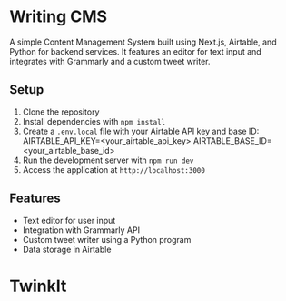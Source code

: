 # Writing CMS

A simple Content Management System built using Next.js, Airtable, and Python for backend services. It features an editor for text input and integrates with Grammarly and a custom tweet writer.

## Setup

1. Clone the repository
2. Install dependencies with `npm install`
3. Create a `.env.local` file with your Airtable API key and base ID: AIRTABLE_API_KEY=<your_airtable_api_key>
AIRTABLE_BASE_ID=<your_airtable_base_id>
4. Run the development server with `npm run dev`
5. Access the application at `http://localhost:3000`

## Features

- Text editor for user input
- Integration with Grammarly API
- Custom tweet writer using a Python program
- Data storage in Airtable

# TwinkIt
